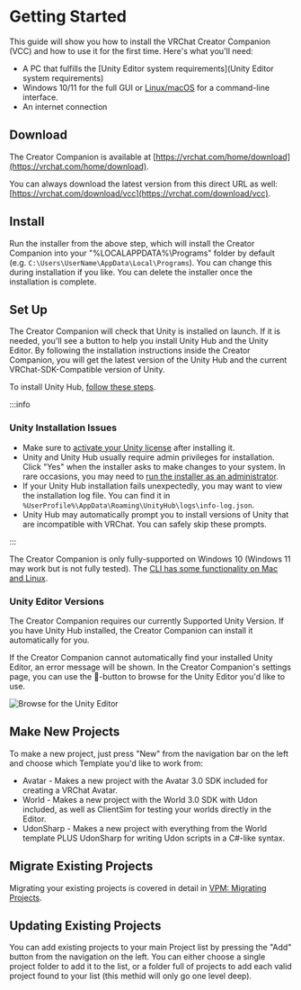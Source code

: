 # Getting Started

This guide will show you how to install the VRChat Creator Companion (VCC) and how to use it for the first time. Here's what you'll need:

- A PC that fulfills the [Unity Editor system requirements](Unity Editor system requirements)
- Windows 10/11 for the full GUI or [Linux/macOS](https://vcc.docs.vrchat.com/vpm/cli/#mac-and-linux-support) for a command-line interface.
- An internet connection

## Download
The Creator Companion is available at [https://vrchat.com/home/download](https://vrchat.com/home/download). 

You can always download the latest version from this direct URL as well: [https://vrchat.com/download/vcc](https://vrchat.com/download/vcc).

## Install
Run the installer from the above step, which will install the Creator Companion into your "%LOCALAPPDATA%\Programs" folder by default (e.g. `C:\Users\UserName\AppData\Local\Programs`). You can change this during installation if you like. You can delete the installer once the installation is complete.

## Set Up
The Creator Companion will check that Unity is installed on launch. If it is needed, you'll see a button to help you install Unity Hub and the Unity Editor. By following the installation instructions inside the Creator Companion, you will get the latest version of the Unity Hub and the current VRChat-SDK-Compatible version of Unity.

To install Unity Hub, [follow these steps](https://learn.unity.com/tutorial/install-the-unity-hub-and-editor).

:::info

### Unity Installation Issues

- Make sure to [activate your Unity license](https://support.unity.com/hc/en-us/articles/211438683-How-do-I-activate-my-license-) after installing it.
- Unity and Unity Hub usually require admin privileges for installation. Click "Yes" when the installer asks to make changes to your system. In rare occasions, you may need to [run the installer as an administrator](https://www.windowscentral.com/how-run-app-administrator-windows-10). 
- If your Unity Hub installation fails unexpectedly, you may want to view the installation log file. You can find it in `%UserProfile%\AppData\Roaming\UnityHub\logs\info-log.json`.
- Unity Hub may automatically prompt you to install versions of Unity that are incompatible with VRChat. You can safely skip these prompts.

:::

The Creator Companion is only fully-supported on Windows 10 (Windows 11 may work but is not fully tested). The [CLI has some functionality on Mac and Linux](/vpm/cli#mac-and-linux-support).

### Unity Editor Versions
The Creator Companion requires our currently Supported Unity Version. If you have Unity Hub installed, the Creator Companion can install it automatically for you.

If the Creator Companion cannot automatically find your installed Unity Editor, an error message will be shown. In the Creator Companion's settings page, you can use the 📁-button to browse for the Unity Editor you'd like to use. 

![Browse for the Unity Editor](/images/browse-unity-editor.png)

## Make New Projects

To make a new project, just press "New" from the navigation bar on the left and choose which Template you'd like to work from:
* Avatar - Makes a new project with the Avatar 3.0 SDK included for creating a VRChat Avatar.
* World - Makes a new project with the World 3.0 SDK with Udon included, as well as ClientSim for testing your worlds directly in the Editor.
* UdonSharp - Makes a new project with everything from the World template PLUS UdonSharp for writing Udon scripts in a C#-like syntax.

## Migrate Existing Projects

Migrating your existing projects is covered in detail in [VPM: Migrating Projects](/vpm/migrating).

## Updating Existing Projects

You can add existing projects to your main Project list by pressing the "Add" button from the navigation on the left. You can either choose a single project folder to add it to the list, or a folder full of projects to add each valid project found to your list (this methid will only go one level deep).
